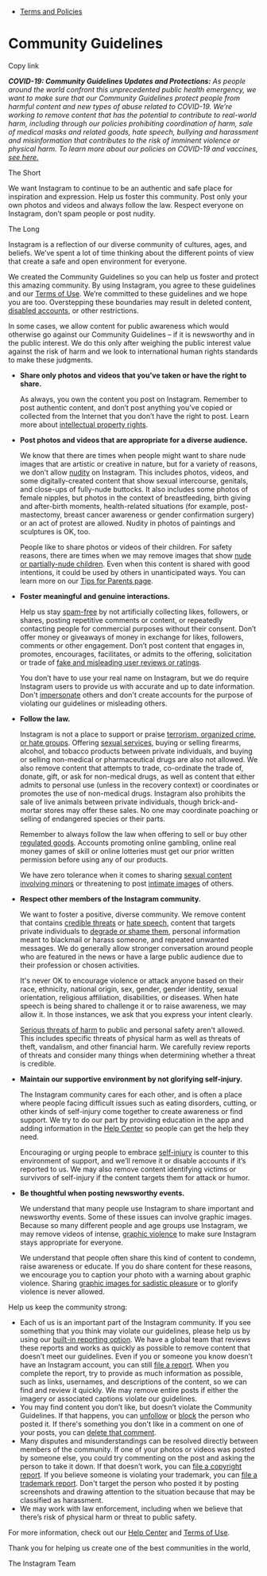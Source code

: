 *   [Terms and Policies](https://help.instagram.com/1417489251945243/?helpref=breadcrumb)

Community Guidelines
====================

Copy link

_**COVID-19: Community Guidelines Updates and Protections:** As people around the world confront this unprecedented public health emergency, we want to make sure that our Community Guidelines protect people from harmful content and new types of abuse related to COVID-19. We’re working to remove content that has the potential to contribute to real-world harm, including through our policies prohibiting coordination of harm, sale of medical masks and related goods, hate speech, bullying and harassment and misinformation that contributes to the risk of imminent violence or physical harm. To learn more about our policies on COVID-19 and vaccines, [see here.](https://help.instagram.com/697825587576762?helpref=faq_content)_

The Short

We want Instagram to continue to be an authentic and safe place for inspiration and expression. Help us foster this community. Post only your own photos and videos and always follow the law. Respect everyone on Instagram, don’t spam people or post nudity.

The Long

Instagram is a reflection of our diverse community of cultures, ages, and beliefs. We’ve spent a lot of time thinking about the different points of view that create a safe and open environment for everyone.

We created the Community Guidelines so you can help us foster and protect this amazing community. By using Instagram, you agree to these guidelines and our [Terms of Use](https://www.instagram.com/legal/terms). We’re committed to these guidelines and we hope you are too. Overstepping these boundaries may result in deleted content, [disabled accounts](https://help.instagram.com/366993040048856?helpref=faq_content), or other restrictions.

In some cases, we allow content for public awareness which would otherwise go against our Community Guidelines – if it is newsworthy and in the public interest. We do this only after weighing the public interest value against the risk of harm and we look to international human rights standards to make these judgments.

*   **Share only photos and videos that you’ve taken or have the right to share.**
    
    As always, you own the content you post on Instagram. Remember to post authentic content, and don’t post anything you’ve copied or collected from the Internet that you don’t have the right to post. Learn more about [intellectual property rights](https://help.instagram.com/126382350847838?helpref=faq_content).
    
*   **Post photos and videos that are appropriate for a diverse audience.**
    
    We know that there are times when people might want to share nude images that are artistic or creative in nature, but for a variety of reasons, we don’t allow [nudity](https://l.instagram.com/?u=https%3A%2F%2Fwww.facebook.com%2Fcommunitystandards%2Fadult_nudity_sexual_activity&e=AT1dNwRvqSNYyUL_wehS6mlcRxv0ZKiaU1jUIc6WTE8pwPSndQzDps25C90JKZJg_PFn-23sJwJE65Y9AHkIKS8XfO0eeCalJfhCAt5-wAEfcSVhy_ck7t2gDPIE7LObZRxxmHHlCSw4Ts79x1wZ47-mipAq6lmT2oC9vQ) on Instagram. This includes photos, videos, and some digitally-created content that show sexual intercourse, genitals, and close-ups of fully-nude buttocks. It also includes some photos of female nipples, but photos in the context of breastfeeding, birth giving and after-birth moments, health-related situations (for example, post-mastectomy, breast cancer awareness or gender confirmation surgery) or an act of protest are allowed. Nudity in photos of paintings and sculptures is OK, too.
    
    People like to share photos or videos of their children. For safety reasons, there are times when we may remove images that show [nude or partially-nude children](https://l.instagram.com/?u=https%3A%2F%2Fwww.facebook.com%2Fcommunitystandards%2Fchild_nudity_sexual_exploitation&e=AT1dNwRvqSNYyUL_wehS6mlcRxv0ZKiaU1jUIc6WTE8pwPSndQzDps25C90JKZJg_PFn-23sJwJE65Y9AHkIKS8XfO0eeCalJfhCAt5-wAEfcSVhy_ck7t2gDPIE7LObZRxxmHHlCSw4Ts79x1wZ47-mipAq6lmT2oC9vQ). Even when this content is shared with good intentions, it could be used by others in unanticipated ways. You can learn more on our [Tips for Parents page](https://help.instagram.com/154475974694511/?helpref=faq_content).
    
*   **Foster meaningful and genuine interactions.**
    
    Help us stay [spam-free](https://l.instagram.com/?u=https%3A%2F%2Fwww.facebook.com%2Fcommunitystandards%2Fspam&e=AT1dNwRvqSNYyUL_wehS6mlcRxv0ZKiaU1jUIc6WTE8pwPSndQzDps25C90JKZJg_PFn-23sJwJE65Y9AHkIKS8XfO0eeCalJfhCAt5-wAEfcSVhy_ck7t2gDPIE7LObZRxxmHHlCSw4Ts79x1wZ47-mipAq6lmT2oC9vQ) by not artificially collecting likes, followers, or shares, posting repetitive comments or content, or repeatedly contacting people for commercial purposes without their consent. Don’t offer money or giveaways of money in exchange for likes, followers, comments or other engagement. Don’t post content that engages in, promotes, encourages, facilitates, or admits to the offering, solicitation or trade of [fake and misleading user reviews or ratings](https://l.instagram.com/?u=https%3A%2F%2Fwww.facebook.com%2Fcommunitystandards%2Ffraud_deception&e=AT1dNwRvqSNYyUL_wehS6mlcRxv0ZKiaU1jUIc6WTE8pwPSndQzDps25C90JKZJg_PFn-23sJwJE65Y9AHkIKS8XfO0eeCalJfhCAt5-wAEfcSVhy_ck7t2gDPIE7LObZRxxmHHlCSw4Ts79x1wZ47-mipAq6lmT2oC9vQ).
    
    You don’t have to use your real name on Instagram, but we do require Instagram users to provide us with accurate and up to date information. Don't [impersonate](https://l.instagram.com/?u=https%3A%2F%2Fwww.facebook.com%2Fcommunitystandards%2Fmisrepresentation&e=AT1dNwRvqSNYyUL_wehS6mlcRxv0ZKiaU1jUIc6WTE8pwPSndQzDps25C90JKZJg_PFn-23sJwJE65Y9AHkIKS8XfO0eeCalJfhCAt5-wAEfcSVhy_ck7t2gDPIE7LObZRxxmHHlCSw4Ts79x1wZ47-mipAq6lmT2oC9vQ) others and don't create accounts for the purpose of violating our guidelines or misleading others.
    
*   **Follow the law.**
    
    Instagram is not a place to support or praise [terrorism, organized crime, or hate groups](https://l.instagram.com/?u=https%3A%2F%2Fwww.facebook.com%2Fcommunitystandards%2Fdangerous_individuals_organizations&e=AT1dNwRvqSNYyUL_wehS6mlcRxv0ZKiaU1jUIc6WTE8pwPSndQzDps25C90JKZJg_PFn-23sJwJE65Y9AHkIKS8XfO0eeCalJfhCAt5-wAEfcSVhy_ck7t2gDPIE7LObZRxxmHHlCSw4Ts79x1wZ47-mipAq6lmT2oC9vQ). Offering [sexual services](https://l.instagram.com/?u=https%3A%2F%2Fwww.facebook.com%2Fcommunitystandards%2Fsexual_solicitation&e=AT1dNwRvqSNYyUL_wehS6mlcRxv0ZKiaU1jUIc6WTE8pwPSndQzDps25C90JKZJg_PFn-23sJwJE65Y9AHkIKS8XfO0eeCalJfhCAt5-wAEfcSVhy_ck7t2gDPIE7LObZRxxmHHlCSw4Ts79x1wZ47-mipAq6lmT2oC9vQ), buying or selling firearms, alcohol, and tobacco products between private individuals, and buying or selling non-medical or pharmaceutical drugs are also not allowed. We also remove content that attempts to trade, co-ordinate the trade of, donate, gift, or ask for non-medical drugs, as well as content that either admits to personal use (unless in the recovery context) or coordinates or promotes the use of non-medical drugs. Instagram also prohibits the sale of live animals between private individuals, though brick-and-mortar stores may offer these sales. No one may coordinate poaching or selling of endangered species or their parts.
    
    Remember to always follow the law when offering to sell or buy other [regulated goods](https://l.instagram.com/?u=https%3A%2F%2Fwww.facebook.com%2Fcommunitystandards%2Fregulated_goods&e=AT1dNwRvqSNYyUL_wehS6mlcRxv0ZKiaU1jUIc6WTE8pwPSndQzDps25C90JKZJg_PFn-23sJwJE65Y9AHkIKS8XfO0eeCalJfhCAt5-wAEfcSVhy_ck7t2gDPIE7LObZRxxmHHlCSw4Ts79x1wZ47-mipAq6lmT2oC9vQ). Accounts promoting online gambling, online real money games of skill or online lotteries must get our prior written permission before using any of our products.
    
    We have zero tolerance when it comes to sharing [sexual content involving minors](https://l.instagram.com/?u=https%3A%2F%2Fwww.facebook.com%2Fcommunitystandards%2Fchild_nudity_sexual_exploitation&e=AT1dNwRvqSNYyUL_wehS6mlcRxv0ZKiaU1jUIc6WTE8pwPSndQzDps25C90JKZJg_PFn-23sJwJE65Y9AHkIKS8XfO0eeCalJfhCAt5-wAEfcSVhy_ck7t2gDPIE7LObZRxxmHHlCSw4Ts79x1wZ47-mipAq6lmT2oC9vQ) or threatening to post [intimate images](https://l.instagram.com/?u=https%3A%2F%2Fwww.facebook.com%2Fcommunitystandards%2Fsexual_exploitation_adults&e=AT1dNwRvqSNYyUL_wehS6mlcRxv0ZKiaU1jUIc6WTE8pwPSndQzDps25C90JKZJg_PFn-23sJwJE65Y9AHkIKS8XfO0eeCalJfhCAt5-wAEfcSVhy_ck7t2gDPIE7LObZRxxmHHlCSw4Ts79x1wZ47-mipAq6lmT2oC9vQ) of others.
    
*   **Respect other members of the Instagram community.**
    
    We want to foster a positive, diverse community. We remove content that contains [credible threats](https://l.instagram.com/?u=https%3A%2F%2Fwww.facebook.com%2Fcommunitystandards%2Fcredible_violence&e=AT1dNwRvqSNYyUL_wehS6mlcRxv0ZKiaU1jUIc6WTE8pwPSndQzDps25C90JKZJg_PFn-23sJwJE65Y9AHkIKS8XfO0eeCalJfhCAt5-wAEfcSVhy_ck7t2gDPIE7LObZRxxmHHlCSw4Ts79x1wZ47-mipAq6lmT2oC9vQ) or [hate speech](https://l.instagram.com/?u=https%3A%2F%2Fwww.facebook.com%2Fcommunitystandards%2Fhate_speech&e=AT1dNwRvqSNYyUL_wehS6mlcRxv0ZKiaU1jUIc6WTE8pwPSndQzDps25C90JKZJg_PFn-23sJwJE65Y9AHkIKS8XfO0eeCalJfhCAt5-wAEfcSVhy_ck7t2gDPIE7LObZRxxmHHlCSw4Ts79x1wZ47-mipAq6lmT2oC9vQ), content that targets private individuals to [degrade or shame them](https://l.instagram.com/?u=https%3A%2F%2Fwww.facebook.com%2Fcommunitystandards%2Fbullying&e=AT1dNwRvqSNYyUL_wehS6mlcRxv0ZKiaU1jUIc6WTE8pwPSndQzDps25C90JKZJg_PFn-23sJwJE65Y9AHkIKS8XfO0eeCalJfhCAt5-wAEfcSVhy_ck7t2gDPIE7LObZRxxmHHlCSw4Ts79x1wZ47-mipAq6lmT2oC9vQ), personal information meant to blackmail or harass someone, and repeated unwanted messages. We do generally allow stronger conversation around people who are featured in the news or have a large public audience due to their profession or chosen activities.
    
    It's never OK to encourage violence or attack anyone based on their race, ethnicity, national origin, sex, gender, gender identity, sexual orientation, religious affiliation, disabilities, or diseases. When hate speech is being shared to challenge it or to raise awareness, we may allow it. In those instances, we ask that you express your intent clearly.
    
    [Serious threats of harm](https://l.instagram.com/?u=https%3A%2F%2Fwww.facebook.com%2Fcommunitystandards%2Fcredible_violence&e=AT1dNwRvqSNYyUL_wehS6mlcRxv0ZKiaU1jUIc6WTE8pwPSndQzDps25C90JKZJg_PFn-23sJwJE65Y9AHkIKS8XfO0eeCalJfhCAt5-wAEfcSVhy_ck7t2gDPIE7LObZRxxmHHlCSw4Ts79x1wZ47-mipAq6lmT2oC9vQ) to public and personal safety aren't allowed. This includes specific threats of physical harm as well as threats of theft, vandalism, and other financial harm. We carefully review reports of threats and consider many things when determining whether a threat is credible.
    
*   **Maintain our supportive environment by not glorifying self-injury.**
    
    The Instagram community cares for each other, and is often a place where people facing difficult issues such as eating disorders, cutting, or other kinds of self-injury come together to create awareness or find support. We try to do our part by providing education in the app and adding information in the [Help Center](https://help.instagram.com/) so people can get the help they need.
    
    Encouraging or urging people to embrace [self-injury](https://l.instagram.com/?u=https%3A%2F%2Fwww.facebook.com%2Fcommunitystandards%2Fsuicide_self_injury_violence&e=AT1dNwRvqSNYyUL_wehS6mlcRxv0ZKiaU1jUIc6WTE8pwPSndQzDps25C90JKZJg_PFn-23sJwJE65Y9AHkIKS8XfO0eeCalJfhCAt5-wAEfcSVhy_ck7t2gDPIE7LObZRxxmHHlCSw4Ts79x1wZ47-mipAq6lmT2oC9vQ) is counter to this environment of support, and we’ll remove it or disable accounts if it’s reported to us. We may also remove content identifying victims or survivors of self-injury if the content targets them for attack or humor.
    
*   **Be thoughtful when posting newsworthy events.**
    
    We understand that many people use Instagram to share important and newsworthy events. Some of these issues can involve graphic images. Because so many different people and age groups use Instagram, we may remove videos of intense, [graphic violence](https://l.instagram.com/?u=https%3A%2F%2Fwww.facebook.com%2Fcommunitystandards%2Fgraphic_violence&e=AT1dNwRvqSNYyUL_wehS6mlcRxv0ZKiaU1jUIc6WTE8pwPSndQzDps25C90JKZJg_PFn-23sJwJE65Y9AHkIKS8XfO0eeCalJfhCAt5-wAEfcSVhy_ck7t2gDPIE7LObZRxxmHHlCSw4Ts79x1wZ47-mipAq6lmT2oC9vQ) to make sure Instagram stays appropriate for everyone.
    
    We understand that people often share this kind of content to condemn, raise awareness or educate. If you do share content for these reasons, we encourage you to caption your photo with a warning about graphic violence. Sharing [graphic images for sadistic pleasure](https://l.instagram.com/?u=https%3A%2F%2Fwww.facebook.com%2Fcommunitystandards%2Fcruel_insensitive&e=AT1dNwRvqSNYyUL_wehS6mlcRxv0ZKiaU1jUIc6WTE8pwPSndQzDps25C90JKZJg_PFn-23sJwJE65Y9AHkIKS8XfO0eeCalJfhCAt5-wAEfcSVhy_ck7t2gDPIE7LObZRxxmHHlCSw4Ts79x1wZ47-mipAq6lmT2oC9vQ) or to glorify violence is never allowed.
    

Help us keep the community strong:

*   Each of us is an important part of the Instagram community. If you see something that you think may violate our guidelines, please help us by using our [built-in reporting option](https://help.instagram.com/165828726894770?helpref=faq_content). We have a global team that reviews these reports and works as quickly as possible to remove content that doesn’t meet our guidelines. Even if you or someone you know doesn’t have an Instagram account, you can still [file a report](https://help.instagram.com/contact/383679321740945). When you complete the report, try to provide as much information as possible, such as links, usernames, and descriptions of the content, so we can find and review it quickly. We may remove entire posts if either the imagery or associated captions violate our guidelines.
*   You may find content you don’t like, but doesn’t violate the Community Guidelines. If that happens, you can [unfollow](https://help.instagram.com/286340048138725?helpref=faq_content) or [block](https://help.instagram.com/426700567389543/?helpref=faq_content) the person who posted it. If there's something you don't like in a comment on one of your posts, you can [delete that comment](https://help.instagram.com/289098941190483?helpref=faq_content).
*   Many disputes and misunderstandings can be resolved directly between members of the community. If one of your photos or videos was posted by someone else, you could try commenting on the post and asking the person to take it down. If that doesn’t work, you can [file a copyright report](https://help.instagram.com/126382350847838?helpref=faq_content). If you believe someone is violating your trademark, you can [file a trademark report](https://help.instagram.com/222826637847963?helpref=faq_content). Don't target the person who posted it by posting screenshots and drawing attention to the situation because that may be classified as harassment.
*   We may work with law enforcement, including when we believe that there’s risk of physical harm or threat to public safety.

For more information, check out our [Help Center](https://help.instagram.com/) and [Terms of Use](https://l.instagram.com/?u=http%3A%2F%2Finstagram.com%2Flegal%2Fterms%2F%23&e=AT1dNwRvqSNYyUL_wehS6mlcRxv0ZKiaU1jUIc6WTE8pwPSndQzDps25C90JKZJg_PFn-23sJwJE65Y9AHkIKS8XfO0eeCalJfhCAt5-wAEfcSVhy_ck7t2gDPIE7LObZRxxmHHlCSw4Ts79x1wZ47-mipAq6lmT2oC9vQ).

Thank you for helping us create one of the best communities in the world,

The Instagram Team